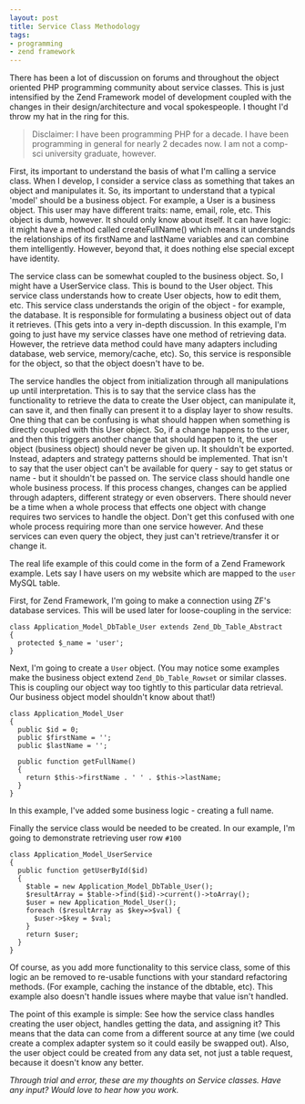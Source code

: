 ```yaml
---
layout: post
title: Service Class Methodology
tags:
- programming
- zend framework
---
```

There has been a lot of discussion on forums and throughout the object oriented PHP programming community about service classes.  This is just intensified by the Zend Framework model of development coupled with the changes in their design/architecture and vocal spokespeople.  I thought I'd throw my hat in the ring for this.

> Disclaimer: I have been programming PHP for a decade.  I have been programming in general for nearly 2 decades now.  I am not a comp-sci university graduate, however.

First, its important to understand the basis of what I'm calling a service class.  When I develop, I consider a service class as something that takes an object and manipulates it.  So, its important to understand that a typical 'model' should be a business object.  For example, a User is a business object.  This user may have different traits: name, email, role, etc.  This object is dumb, however. It should only know about itself.  It can have logic: it might have a method called createFullName() which means it understands the relationships of its firstName and lastName variables and can combine them intelligently.  However, beyond that, it does nothing else special except have identity.

The service class can be somewhat coupled to the business object.  So, I might have a UserService class.  This is bound to the User object.  This service class understands how to create User objects, how to edit them, etc.  This service class understands the origin of the object - for example, the database.  It is responsible for formulating a business object out of data it retrieves.  (This gets into a very in-depth discussion.  In this example, I'm going to just have my service classes have one method of retrieving data.  However, the retrieve data method could have many adapters including database, web service, memory/cache, etc).  So, this service is responsible for the object, so that the object doesn't have to be.

The service handles the object from initialization through all manipulations up until interpretation.  This is to say that the service class has the functionality to retrieve the data to create the User object, can manipulate it, can save it, and then finally can present it to a display layer to show results.  One thing that can be confusing is what should happen when something is directly coupled with this User object.  So, if a change happens to the user, and then this triggers another change that should happen to it, the user object (business object) should never be given up.  It shouldn't be exported.  Instead, adapters and strategy patterns should be implemented.  That isn't to say that the user object can't be available for query - say to get status or name - but it shouldn't be passed on.  The service class should handle one whole business process.  If this process changes, changes can be applied through adapters, different strategy or even observers. There should never be a time when a whole process that effects one object with change requires two services to handle the object.  Don't get this confused with one whole process requiring more than one service however.  And these services can even query the object, they just can't retrieve/transfer it or change it.

The real life example of this could come in the form of a Zend Framework example.  Lets say I have users on my website which are mapped to the `user` MySQL table.

First, for Zend Framework, I'm going to make a connection using ZF's database services.  This will be used later for loose-coupling in the service:

```php?start_inline=1
class Application_Model_DbTable_User extends Zend_Db_Table_Abstract
{
  protected $_name = 'user';
}
```

Next, I'm going to create a `User` object.  (You may notice some examples make the business object extend `Zend_Db_Table_Rowset` or similar classes.  This is coupling our object way too tightly to this particular data retrieval.  Our business object model shouldn't know about that!)

```php?start_inline=1
class Application_Model_User
{
  public $id = 0;
  public $firstName = '';
  public $lastName = '';

  public function getFullName()
  {
    return $this->firstName . ' ' . $this->lastName;
  }
}
```
    
In this example, I've added some business logic - creating a full name.

Finally the service class would be needed to be created.  In our example, I'm going to demonstrate retrieving user row `#100`
    
```php?start_inline=1
class Application_Model_UserService
{
  public function getUserById($id)
  {
    $table = new Application_Model_DbTable_User();
    $resultArray = $table->find($id)->current()->toArray();
    $user = new Application_Model_User();
    foreach ($resultArray as $key=>$val) {
      $user->$key = $val;
    }
    return $user;
  }
}
```

Of course, as you add more functionality to this service class, some of this logic an be removed to re-usable functions with your standard refactoring methods.  (For example, caching the instance of the dbtable, etc).  This example also doesn't handle issues where maybe that value isn't handled.

The point of this example is simple: See how the service class handles creating the user object, handles getting the data, and assigning it?  This means that the data can come from a different source at any time (we could create a complex adapter system so it could easily be swapped out).  Also, the user object could be created from any data set, not just a table request, because it doesn't know any better.

_Through trial and error, these are my thoughts on Service classes.  Have any input? Would love to hear how you work._
